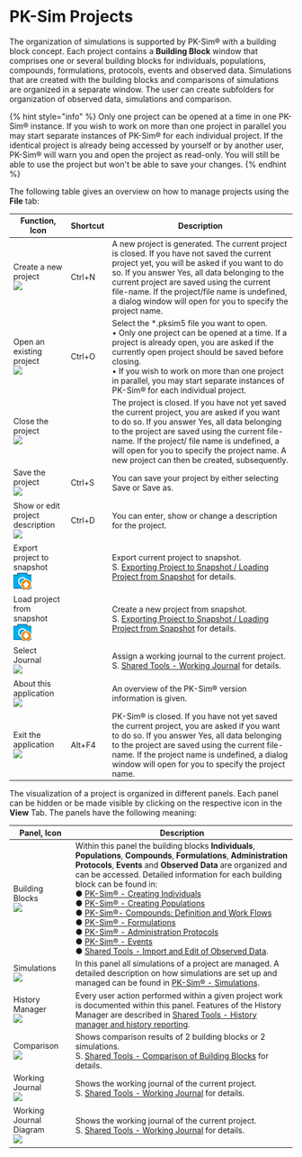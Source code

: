 # PK-Sim Projects

The organization of simulations is supported by PK-Sim® with a building block concept. Each project contains a **Building Block** window that comprises one or several building blocks for individuals, populations, compounds, formulations, protocols, events and observed data. Simulations that are created with the building blocks and comparisons of simulations are organized in a separate window. The user can create subfolders for organization of observed data, simulations and comparison.

{% hint style="info" %}
Only one project can be opened at a time in one PK-Sim® instance. If you wish to work on more than one project in parallel you may start separate instances of PK-Sim® for each individual project. If the identical project is already being accessed by yourself or by another user, PK-Sim® will warn you and open the project as read-only. You will still be able to use the project but won't be able to save your changes.
{% endhint %}

The following table gives an overview on how to manage projects using the **File** tab:

|Function, Icon|Shortcut|Description|
|--- |--- |--- |
|Create a new project <br><img width="32" src="../assets/icons/ProjectNew.png"> |Ctrl+N |A new project is generated. The current project is closed. If you have not saved the current project yet, you will be asked if you want to do so. If you answer Yes, all data belonging to the current project are saved using the current file-name. If the project/file name is undefined, a dialog window will open for you to specify the project name.|
|Open an existing project <br><img width="32" src="../assets/icons/ProjectOpen.png">|Ctrl+O |Select the *.pksim5 file you want to open. <br> • Only one project can be opened at a time. If a project is already open, you are asked if the currently open project should be saved before closing. <br>• If you wish to work on more than one project in parallel, you may start separate instances of PK-Sim® for each individual project.|
|Close the project <br><img width="32" src="../assets/icons/ProjectClose.png">| |The project is closed. If you have not yet saved the current project, you are asked if you want to do so. If you answer Yes, all data belonging to the project are saved using the current file-name. If the project/ file name is undefined, a will open for you to specify the project name. A new project can then be created, subsequently.|
|Save the project <br><img width="32" src="../assets/icons/Save.png">|Ctrl+S |You can save your project by either selecting Save or Save as.|
|Show or edit project description <br><img width="32" src="../assets/icons/Description.png">|Ctrl+D |You can enter, show or change a description for the project.|
|Export project to snapshot <br><img width="32" src="../assets/icons/SnapshotExport.png">| |Export current project to snapshot. <br>S. [Exporting Project to Snapshot / Loading Project from Snapshot](../part-3/importing-exporting-project-data-models.md#exporting-project-to-snapshot--loading-project-from-snapshot) for details.|
|Load project from snapshot <br><img width="32" src="../assets/icons/SnapshotImport.png">| |Create a new project from snapshot. <br>S. [Exporting Project to Snapshot / Loading Project from Snapshot](../part-3/importing-exporting-project-data-models.md#exporting-project-to-snapshot--loading-project-from-snapshot) for details.|
|Select Journal <br><img width="32" src="../assets/icons/JournalSelect.png">| |Assign a working journal to the current project. <br>S. [Shared Tools - Working Journal](../part-5/working-journal.md) for details.|
|About this application <br><img width="32" src="../assets/icons/About.png">| |An overview of the PK-Sim® version information is given.|
|Exit the application <br><img width="32" src="../assets/icons/About.png">|Alt+F4 |PK-Sim® is closed. If you have not yet saved the current project, you are asked if you want to do so. If you answer Yes, all data belonging to the project are saved using the current file-name. If the project name is undefined, a dialog window will open for you to specify the project name.|

The visualization of a project is organized in different panels. Each panel can be hidden or be made visible by clicking on the respective icon in the **View** Tab. The panels have the following meaning:

|Panel, Icon| Description |
|--- |--- |
|Building Blocks <br><img width="32" src="../assets/icons/BuildingBlockExplorer.png">| Within this panel the building blocks **Individuals**, **Populations**, **Compounds**, **Formulations**, **Administration Protocols**, **Events** and **Observed Data** are organized and can be accessed.  Detailed information for each building block can be found in:<br> ● [PK-Sim® - Creating Individuals](../part-3/pk-sim-creating-individuals.md)<br> ● [PK-Sim® - Creating Populations](../part-3/pk-sim-creating-populations.md)<br> ● [PK-Sim®- Compounds: Definition and Work Flows](../part-3/pk-sim-compounds-definition-and-work-flow.md)<br> ● [PK-Sim® - Formulations](../part-3/pk-sim-formulations.md)<br> ● [PK-Sim® - Administration Protocols](../part-3/pk-sim-administration-protocols.md)<br> ● [PK-Sim® - Events](../part-3/pk-sim-events.md)<br> ● [Shared Tools - Import and Edit of Observed Data](../part-5/import-edit-observed-data.md).|
|Simulations <br><img width="32" src="../assets/icons/SimulationExplorer.png">| In this panel all simulations of a project are managed.  A detailed description on how simulations are set up and managed can be found in [PK-Sim® - Simulations](../part-3/pk-sim-simulations.md).|
|History Manager <br><img width="32" src="../assets/icons/History.png">| Every user action performed within a given project work is documented within this panel.  Features of the History Manager are described in [Shared Tools - History manager and history reporting](../part-5/history-manager-history-reporting‌.md).|
|Comparison <br><img width="32" src="../assets/icons/Comparison.png">| Shows comparison results of 2 building blocks or 2 simulations.<br>S. [Shared Tools - Comparison of Building Blocks](../part-5/comparison-building-blocks.md) for details.|
|Working Journal <br><img width="32" src="../assets/icons/Journal.png">| Shows the working journal of the current project.<br>S. [Shared Tools - Working Journal](../part-5/working-journal.md) for details.|
|Working Journal Diagram<br><img width="32" src="../assets/icons/JournalDiagram.png">| Shows the working journal of the current project.<br>S. [Shared Tools - Working Journal](../part-5/working-journal.md#the-journal-diagram) for details.|

